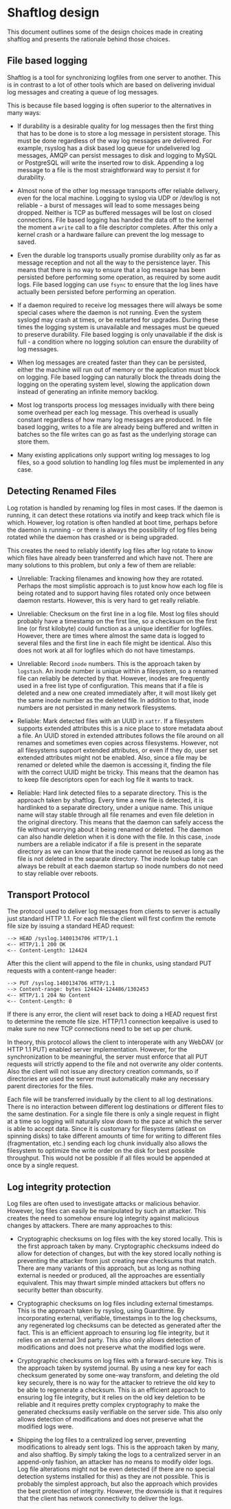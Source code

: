 Shaftlog design
===============

This document outlines some of the design choices made in creating
shaftlog and presents the rationale behind those choices.

File based logging
------------------

Shaftlog is a tool for synchronizing logfiles from one server to
another. This is in contrast to a lot of other tools which are based
on delivering invidual log messages and creating a queue of log
messages.

This is because file based logging is often superior to the
alternatives in many ways:

- If durability is a desirable quality for log messages then the first
  thing that has to be done is to store a log message in persistent
  storage. This must be done regardless of the way log messages are
  delivered. For example, rsyslog has a disk based log queue for
  undelivered log messages, AMQP can persist messages to disk and
  logging to MySQL or PostgreSQL will write the inserted row to
  disk. Appending a log message to a file is the most straightforward
  way to persist it for durability.

- Almost none of the other log message transports offer reliable
  delivery, even for the local machine. Logging to syslog via UDP or
  /dev/log is not reliable - a burst of messages will lead to some
  messages being dropped. Neither is TCP as buffered messages will be
  lost on closed connections. File based logging has handed the data
  off to the kernel the moment a `write` call to a file descriptor
  completes. After this only a kernel crash or a hardware failure can
  prevent the log message to saved.

- Even the durable log transports usually promise durability only as
  far as message reception and not all the way to the persistence
  layer. This means that there is no way to ensure that a log message
  has been persisted before performing some operation, as required by
  some audit logs. File based logging can use `fsync` to ensure that
  the log lines have actually been persisted before performing an
  operation.

- If a daemon required to receive log messages there will always be
  some special cases where the daemon is not running. Even the system
  syslogd may crash at times, or be restarted for upgrades. During
  these times the logging system is unavailable and messages must be
  queued to preserve durability. File based logging is only
  unavailable if the disk is full - a condition where no logging
  solution can ensure the durability of log messages.

- When log messages are created faster than they can be persisted,
  either the machine will run out of memory or the application must
  block on logging. File based logging can naturally block the threads
  doing the logging on the operating system level, slowing the
  application down instead of generating an infinite memory backlog.

- Most log transports process log messages invidually with there being
  some overhead per each log message. This overhead is usually
  constant regardless of how many log messages are produced. In file
  based logging, writes to a file are already being buffered and
  written in batches so the file writes can go as fast as the
  underlying storage can store them.

- Many existing applications only support writing log messages to log
  files, so a good solution to handling log files must be implemented
  in any case.

Detecting Renamed Files
-----------------------

Log rotation is handled by renaming log files in most cases. If the
daemon is running, it can detect these rotations via inotify and keep
track which file is which. However, log rotation is often handled at
boot time, perhaps before the daemon is running - or there is always
the possibility of log files being rotated while the daemon has
crashed or is being upgraded.

This creates the need to reliably identify log files after log rotate
to know which files have already been transferred and which have
not. There are many solutions to this problem, but only a few of them
are reliable:

- Unreliable: Tracking filenames and knowing how they are rotated. Perhaps the
  most simplistic approach is to just know how each log file is being
  rotated and to support having files rotated only once between daemon
  restarts. However, this is very hard to get really reliable.

- Unreliable: Checksum on the first line in a log file. Most log files should
  probably have a timestamp on the first line, so a checksum on the
  first line (or first kilobyte) could function as a unique identifier
  for logfiles. However, there are times where almost the same data is
  logged to several files and the first line in each file might be
  identical. Also this does not work at all for logfiles which do not
  have timestamps.

- Unreliable: Record `inode` numbers. This is the approach taken by `logstash`. An
  inode number is unique within a filesystem, so a renamed file can
  reliably be detected by that. However, inodes are frequently used in
  a free list type of configuration. This means that if a file is
  deleted and a new one created immediately after, it will most likely
  get the same inode number as the deleted file. In addition to that,
  inode numbers are not persisted in many network filesystems.

- Reliable: Mark detected files with an UUID in `xattr`. If a
  filesystem supports extended attributes this is a nice place to
  store metadata about a file. An UUID stored in extended attributes
  follows the file around on all renames and sometimes even copies
  across filesystems. However, not all filesystems support extended
  attributes, or even if they do, user set extended attributes might
  not be enabled. Also, since a file may be renamed or deleted while
  the daemon is accessing it, finding the file with the correct UUID
  might be tricky. This means that the deamon has to keep file
  descriptors open for each log file it wants to track.

- Reliable: Hard link detected files to a separate directory. This is
  the approach taken by shaftlog. Every time a new file is detected,
  it is hardlinked to a separate directory, under a unique name. This
  unique name will stay stable through all file renames and even file
  deletion in the original directory. This means that the daemon can
  safely access the file without worrying about it being renamed or
  deleted. The daemon can also handle deletion when it is done with
  the file. In this case, `inode` numbers are a reliable indicator if
  a file is present in the separate directory as we can know that the
  inode cannot be reused as long as the file is not deleted in the
  separate directory. The inode lookup table can always be rebuilt at
  each daemon startup so inode numbers do not need to stay reliable
  over reboots.

Transport Protocol
------------------ 

The protocol used to deliver log messages from clients to server is
actually just standard HTTP 1.1. For each file the client will first
confirm the remote file size by issuing a standard HEAD request:

    --> HEAD /syslog.1400134706 HTTP/1.1
    <-- HTTP/1.1 200 OK
    <-- Content-Length: 124424

After this the client will append to the file in chunks, using
standard PUT requests with a content-range header:

    --> PUT /syslog.1400134706 HTTP/1.1
    --> Content-range: bytes 124424-124486/1302453
    <-- HTTP/1.1 204 No Content
    <-- Content-Length: 0

If there is any error, the client will reset back to doing a HEAD
request first to determine the remote file size. HTTP/1.1 connection
keepalive is used to make sure no new TCP connections need to be set
up per chunk.

In theory, this protocol allows the client to interoperate with any
WebDAV (or HTTP 1.1 PUT) enabled server implementation. However, for
the synchronization to be meaningful, the server must enforce that all
PUT requests will strictly append to the file and not overwrite any
older contents. Also the client will not issue any directory creation
commands, so if directories are used the server must automatically
make any necessary parent directories for the files.

Each file will be transferred invidually by the client to all log
destinations. There is no interaction between different log
destinations or different files to the same destination. For a single
file there is only a single request in flight at a time so logging
will naturally slow down to the pace at which the server is able to
accept data. Since it is customary for filesystems (atleast on
spinning disks) to take different amounts of time for writing to
different files (fragmentation, etc.) sending each log chunk
invidually also allows the filesystem to optimize the write order on
the disk for best possible throughput. This would not be possible if
all files would be appended at once by a single request.

Log integrity protection
------------------------

Log files are often used to investigate attacks or malicious
behavior. However, log files can easily be manipulated by such an
attacker. This creates the need to somehow ensure log integrity
against malicious changes by attackers. There are many approaches to
this:

- Cryptographic checksums on log files with the key stored
  locally. This is the first approach taken by many. Cryptographic
  checksums indeed do allow for detection of changes, but with the key
  stored locally nothing is preventing the attacker from just creating
  new checksums that match. There are many variants of this approach,
  but as long as nothing external is needed or produced, all the
  approaches are essentially equivalent. This may thwart simple minded
  attackers but offers no security better than obscurity.

- Cryptographic checksums on log files including external
  timestamps. This is the approach taken by rsyslog, using
  Guardtime. By incorporating external, verifiable, timestamps in to
  the log checksums, any regenerated log checksums can be detected as
  generated after the fact. This is an efficient approach to ensuring
  log file integrity, but it relies on an external 3rd party. This
  also only allows detection of modifications and does not preserve
  what the modified logs were.

- Cryptographic checksums on log files with a forward-secure key. This
  is the approach taken by systemd journal. By using a new key for
  each checksum generated by some one-way transform, and deleting the
  old key securely, there is no way for the attacker to retrieve the
  old key to be able to regenerate a checksum. This is an efficient
  approach to ensuring log file integrity, but it relies on the old
  key deletion to be reliable and it requires pretty complex
  cryptography to make the generated checksums easily verifiable on
  the server side. This also only allows detection of modifications
  and does not preserve what the modified logs were.

- Shipping the log files to a centralized log server, preventing
  modifications to already sent logs. This is the approach taken by
  many, and also shaftlog. By simply taking the logs to a centralized
  server in an append-only fashion, an attacker has no means to modify
  older logs. Log file alterations might not be even detected (if
  there are no special detection systems installed for this) as they
  are not possible. This is probably the simplest approach, but also
  the approach which provides the best protection of
  integrity. However, the downside is that it requires that the client
  has network connectivity to deliver the logs.
